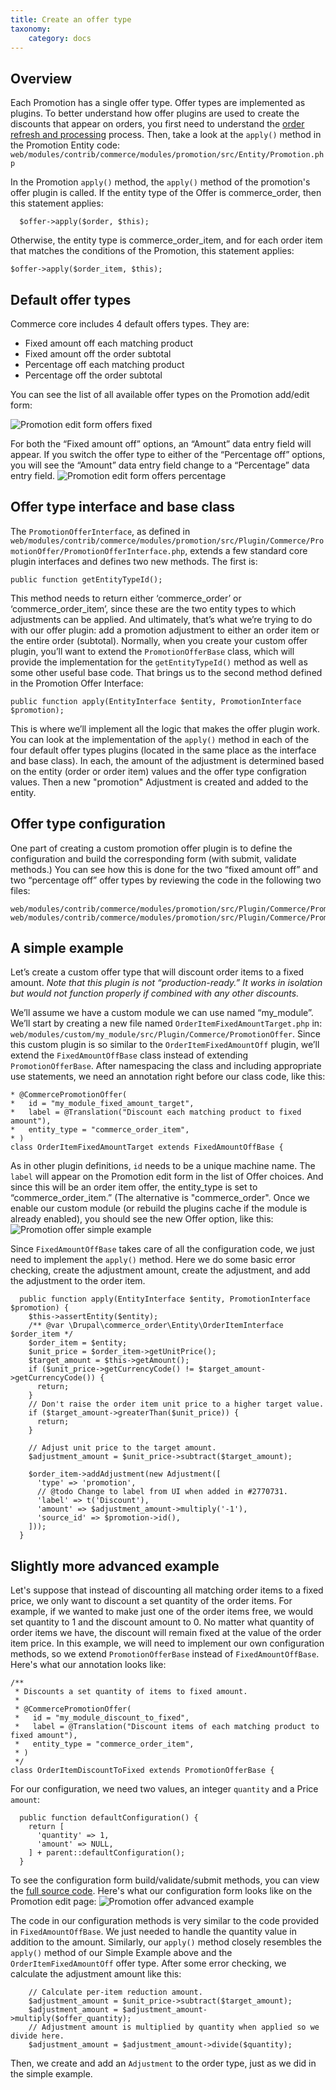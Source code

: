 ```yaml
---
title: Create an offer type
taxonomy:
    category: docs
---
```


## Overview
Each Promotion has a single offer type. Offer types are implemented as plugins. To better understand how offer plugins are used to create the discounts that appear on orders, you first need to understand the [order refresh and processing](https:../orders/order-refresh-and-process) process. Then, take a look at the `apply()` method in the Promotion Entity code: `web/modules/contrib/commerce/modules/promotion/src/Entity/Promotion.php`

In the Promotion `apply()` method, the `apply()` method of the promotion's offer plugin is called. If the entity type of the Offer is commerce_order, then this statement applies:
```
  $offer->apply($order, $this);
```
Otherwise, the entity type is commerce_order_item, and for each order item that matches the conditions of the Promotion, this statement applies:
```
$offer->apply($order_item, $this);
```
  
 ## Default offer types
 Commerce core includes 4 default offers types. They are:
* Fixed amount off each matching product
* Fixed amount off the order subtotal
* Percentage off each matching product
* Percentage off the order subtotal

You can see the list of all available offer types on the Promotion add/edit form:

![Promotion edit form offers fixed](Promotion_offers_fixed.png)

For both the “Fixed amount off” options, an “Amount” data entry field will appear. If you switch the offer type to either of the “Percentage off” options, you will see the “Amount” data entry field change to a “Percentage” data entry field.
![Promotion edit form offers percentage](Promotion_offers_percentage.png)

## Offer type interface and base class
The `PromotionOfferInterface`, as defined in `web/modules/contrib/commerce/modules/promotion/src/Plugin/Commerce/PromotionOffer/PromotionOfferInterface.php`, extends a few standard core plugin interfaces and defines two new methods. The first is:
```
public function getEntityTypeId();
```
This method needs to return either ‘commerce_order’ or ‘commerce_order_item’, since these are the two entity types to which adjustments can be applied. And ultimately, that’s what we’re trying to do with our offer plugin: add a promotion adjustment to either an order item or the entire order (subtotal). Normally, when you create your custom offer plugin, you’ll want to extend the `PromotionOfferBase` class, which will provide the implementation for the `getEntityTypeId()` method as well as some other useful base code.
That brings us to the second method defined in the Promotion Offer Interface:
```
public function apply(EntityInterface $entity, PromotionInterface $promotion);
```
This is where we’ll implement all the logic that makes the offer plugin work. You can look at the implementation of the `apply()` method in each of the four default offer types plugins (located in the same place as the interface and base class). In each, the amount of the adjustment is determined based on the entity (order or order item) values and the offer type configration values. Then a new "promotion" Adjustment is created and added to the entity.

## Offer type configuration
One part of creating a custom promotion offer plugin is to define the configuration and build the corresponding form (with submit, validate methods.) You can see how this is done for the two “fixed amount off” and two “percentage off” offer types by reviewing the code in the following two files:
```
web/modules/contrib/commerce/modules/promotion/src/Plugin/Commerce/PromotionOffer/FixedAmountOffBase.php
web/modules/contrib/commerce/modules/promotion/src/Plugin/Commerce/PromotionOffer/PercentageOffBase.php
```

## A simple example
Let’s create a custom offer type that will discount order items to a fixed amount. *Note that this plugin is not “production-ready.” It works in isolation but would not function properly if combined with any other discounts.*

We’ll assume we have a custom module we can use named “my_module”. We’ll start by creating a new file named `OrderItemFixedAmountTarget.php` in:
`web/modules/custom/my_module/src/Plugin/Commerce/PromotionOffer`. Since this custom plugin is so similar to the `OrderItemFixedAmountOff` plugin, we’ll extend the `FixedAmountOffBase` class instead of extending `PromotionOfferBase`. After namespacing the class and including appropriate use statements, we need an annotation right before our class code, like this:
 ```
 * @CommercePromotionOffer(
 *   id = "my_module_fixed_amount_target",
 *   label = @Translation("Discount each matching product to fixed amount"),
 *   entity_type = "commerce_order_item",
 * ) 
 class OrderItemFixedAmountTarget extends FixedAmountOffBase {
 ```
As in other plugin definitions, `id` needs to be a unique machine name. The `label` will appear on the Promotion edit form in the list of Offer choices. And since this will be an order item offer, the entity_type is set to “commerce_order_item.” (The alternative is "commerce_order". Once we enable our custom module (or rebuild the plugins cache if the module is already enabled), you should see the new Offer option, like this:
![Promotion offer simple example](Promotion_example_simple.png)

Since `FixedAmountOffBase` takes care of all the configuration code, we just need to implement the `apply()` method. Here we do some basic error checking, create the adjustment amount, create the adjustment, and add the adjustment to the order item.
```
  public function apply(EntityInterface $entity, PromotionInterface $promotion) {
    $this->assertEntity($entity);
    /** @var \Drupal\commerce_order\Entity\OrderItemInterface $order_item */
    $order_item = $entity;
    $unit_price = $order_item->getUnitPrice();
    $target_amount = $this->getAmount();
    if ($unit_price->getCurrencyCode() != $target_amount->getCurrencyCode()) {
      return;
    }
    // Don't raise the order item unit price to a higher target value.
    if ($target_amount->greaterThan($unit_price)) {
      return;
    }

    // Adjust unit price to the target amount.
    $adjustment_amount = $unit_price->subtract($target_amount);

    $order_item->addAdjustment(new Adjustment([
      'type' => 'promotion',
      // @todo Change to label from UI when added in #2770731.
      'label' => t('Discount'),
      'amount' => $adjustment_amount->multiply('-1'),
      'source_id' => $promotion->id(),
    ]));
  }
```
## Slightly more advanced example
Let's suppose that instead of discounting all matching order items to a fixed price, we only want to discount a set quantity of the order items. For example, if we wanted to make just one of the order items free, we would set quantity to 1 and the discount amount to 0. No matter what quantity of order items we have, the discount will remain fixed at the value of the order item price.
In this example, we will need to implement our own configuration methods, so we extend `PromotionOfferBase` instead of `FixedAmountOffBase`. Here's what our annotation looks like:
```
/**
 * Discounts a set quantity of items to fixed amount.
 *
 * @CommercePromotionOffer(
 *   id = "my_module_discount_to_fixed",
 *   label = @Translation("Discount items of each matching product to fixed amount"),
 *   entity_type = "commerce_order_item",
 * )
 */
class OrderItemDiscountToFixed extends PromotionOfferBase {
```
For our configuration, we need two values, an integer `quantity` and a Price `amount`:
```
  public function defaultConfiguration() {
    return [
      'quantity' => 1,
      'amount' => NULL,
    ] + parent::defaultConfiguration();
  }
```
To see the configuration form build/validate/submit methods, you can view the [full source code](https://gist.github.com/lisastreeter/d7bfeff9ef948c4cd3e7a1daad1c9b63). Here's what our configuration form looks like on the Promotion edit page:
![Promotion offer advanced example](Promotion_example_advanced.png)

The code in our configuration methods is very similar to the code provided in `FixedAmountOffBase`. We just needed to handle the quantity value in addition to the amount. Similarly, our `apply()` method closely resembles the `apply()` method of our Simple Example above and the `OrderItemFixedAmountOff` offer type. After some error checking, we calculate the adjustment amount like this:
```
    // Calculate per-item reduction amount.
    $adjustment_amount = $unit_price->subtract($target_amount);
    $adjustment_amount = $adjustment_amount->multiply($offer_quantity);
    // Adjustment amount is multiplied by quantity when applied so we divide here.
    $adjustment_amount = $adjustment_amount->divide($quantity);
```
Then, we create and add an `Adjustment` to the order type, just as we did in the simple example.
